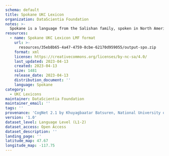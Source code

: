 ```yaml
---
schema: default
title: Spokane UKC Lexicon
organization: DataScientia Foundation
notes: >-
  Spokane is a language from the Salishan family, spoken in North America. The UKC Lexicon of Spokane is represented as a lexico-semantic network. It consists of words, word senses, synsets, as well as sense-level and synset-level relationships.
resources:
  - name: Spokane UKC Lexicon LMF format
    url: >-
      resources/35eb8b65-4a47-4759-8cbe-62170d959055/output-spo.zip
    format: xml
    license: https://creativecommons.org/licenses/by-nc-sa/4.0/
    last_updated: 2023-04-13
    created: 2023-04-13
    size: 1481
    release_date: 2023-04-13
    distribution_document: ''
    language: Spokane
category:
  - UKC Lexicons
maintainer: DataScientia Foundation
maintainer_email: ''
tags: ''
provenance: 'CogNet 2.1 by Khuyagbaatar Batsuren, National University of Mongolia (http://cognet.ukc.disi.unitn.it); Native Languages of the Americas 2021.11. by Laura Redish and Orrin Lewis (http://www.native-languages.org); Princeton WordNet 2.1 by Princeton University (https://wordnet.princeton.edu)'
version: '1.0'
dataset_level: Language Level (L1-2)
dataset_access: Open Access
dataset_description: ''
landing_page: ''
latitude_map: 47.67
longitude_map: -117.75
---
```

